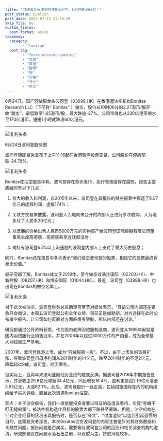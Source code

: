 ```yaml
---
title: "羽绒服龙头波司登遭0元沽空，1小时跌没60亿！"
post_status: publish
post_date: 2023-07-13 21:49:29
skip_file: no
custom_fields: 
  post-format: aside
taxonomy:
  category:
        - "toutiao"
  post_tag:
        - "forex-account-opening"
        - "交易"
        - "数据"
        - "股票"
        - "银"
        - "价格"
        - "行业"
        - "外汇"
---
```


6月24日，国产羽绒服龙头波司登（03998.HK）在香港遭沽空机构Bonitas Research LLC（下简称“ Bonitas” ）做空，股价从10时06分的2.27港币/股开始“跳水”，最低跌至1.65港币/股，最大跌逾-27%。公司市值也从230亿港币缩水至170亿港币，短短1小时就跌没60亿港元。

* * *

![复利头条](https://cdn.fendou.la/funstoutiao/2019/06/%E5%A4%96%E6%B1%87%E5%BC%80%E6%88%B72-1561458968.jpg)

6月24日波司登股价图

波司登随即紧急宣布于上午11:16起在香港暂停股票交易，公司股价在停牌前跌-24.78%。

![复利头条](https://cdn.fendou.la/funstoutiao/2019/06/%E5%A4%96%E6%B1%87%E5%BC%80%E6%88%B70-1561458969.jpg)

Bonitas在沽空报告中称，波司登存在欺诈发行，执行管理层存在腐败，报告主要质疑的有以下几点：

1. 夸大的收入和利润，自2015年以来，波司登在其报告的财务报表中捏造了8.07亿元的虚假利润，虚报174%；
    
2. 关联方交易未披露，波司登人为地向未公开的内部人士进行多次收购，人为地多付了人民币20亿元；
    
3. 以低廉的价格出售人民币5600万元的实物资产给波司登国际控股有限公司董事局主席高德康，高德康甚至连钱都没付；
    
4. 向持有波司登65%以上流通股的波司登内部人士支付了重大历史股息；
    

同时，Bonitas还在报告中多次表示“我们做空波司登的股票，相信它的股票最终将毫无价值。”

据研究部了解，Bonitas成立于2018年，至今做空过浩沙国际（02200.HK）、中新控股（08207.HK）和恒安国际（01044.HK）。最近，波司登（03998.HK）也出现在Bonitas的做空名单上。

![复利头条](https://cdn.fendou.la/funstoutiao/2019/06/%E5%A4%96%E6%B1%87%E5%BC%80%E6%88%B73-1561458971.jpg)

对于此次被沽空，波司登财务总监助理吕萝苓对媒体表示，“目前公司内部还在紧急开会商议，本周五波司登就公布全年业绩，目前正是缄默期，对方选择在此时公布做空报告、让公司如何反驳对方面临很多限制，所以内部还在讨论。”

研究部通过公开资料获悉，作为国内老牌羽绒服制造商，波司登从1995年起就是国内羽绒服行业销售冠军，并在2006年以超过3000万件的产销量，成为全球最大羽绒服生产基地。

2007年，波司登赴港上市，成为“羽绒服第一股”。不过，由于上市后的盲目扩张，导致波司登归母净利润从2011财年的14亿元，跌至2014财年的不足2亿元，降幅超过9成。波司登，经历寒冬。

但实际上，近两年来波司登刚经历业绩的触底反弹。据波司登2018年中期报告显示，其营收由29.6亿元增至34.4亿元，同比增长16.4%，盈利更是由2.19亿元增至3.55亿元，大涨62.1%。此后，波司登股价一路走高，包括招银国际在内的机构纷纷给予买入评级，直至此次遭遇Bonitas沽空。

观点：关于沽空报告，我们一直提醒投资者要以辩证的态度去看待，毕竟“苍蝇不叮无缝的蛋”，被沽空机构选作目标的股票大都下跌甚至暴跌。但是，沽空机构在针对企业经营的状况出具报告时，是否存在“夸大”、“过度渲染”以达到引起恐慌的目的，这需投资者深思。本次Bonitas沽空波司登的内容主要是针对其财务数据和关联性问题，报告问题是否属实，需要等待波司登公司的回应和相关调查机构的澄清，研究部建议在问题水落石出之前，以观望为主，抄底风险较多。
